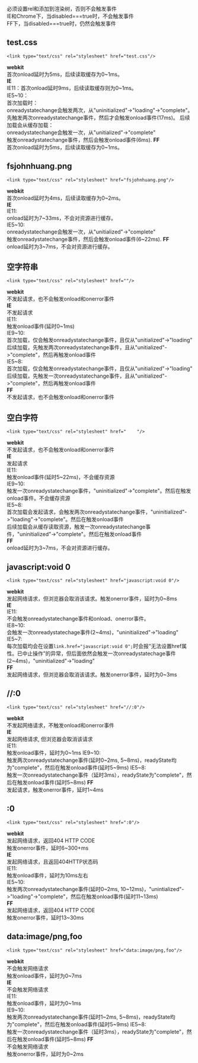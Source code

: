 必须设置rel和添加到渲染树，否则不会触发事件<br/>
IE和Chrome下，当disabled===true时，不会触发事件<br/>
FF下，当disabled===true时，仍然会触发事件<br/>
## test.css
````
<link type="text/css" rel="stylesheet" href="test.css"/>
````
**webkit**<br/>
首次onload延时为5ms，后续读取缓存为0~1ms。<br/>
**IE**<br/>
IE11：首次onload延时9ms，后续读取缓存则为0~1ms。<br/>
IE5~10：<Br/>
首次加载时：<br/>
onreadystatechange会触发两次，从"uninitialized"->"loading"->"complete"。<Br/>
先触发两次onreadystatechange事件，然后才会触发onload事件(17ms)。
后续加载会从缓存加载：<Br/>
onreadystatechange会触发一次，从"unitialized"->"complete"<br/>
触发onreadystatechange事件，然后会触发onload事件(6ms).
**FF**<br/>
首次onload延时为5ms，后续读取缓存为0~1ms。<br/>
## fsjohnhuang.png
````
<link type="text/css" rel="stylesheet" href="fsjohnhuang.png"/>
````
**webkit**<br/>
首次onload延时为4ms，后续读取缓存为0~2ms。<br/>
**IE**<br/>
IE11:<Br/>
onload延时为7~33ms，不会对资源进行缓存。<br/>
IE5~10:<Br/>
onreadystatechange会触发一次，从"unitialized"->"complete"<Br/>
触发onreadystatechange事件，然后会触发onload事件(6~22ms).
**FF**<br/>
onload延时为3~7ms，不会对资源进行缓存。<br/>
## 空字符串
````
<link type="text/css" rel="stylesheet" href=""/>
````
**webkit**<br/>
不发起请求，也不会触发onload和onerror事件<br/>
**IE**<br/>
不发起请求<br/>
IE11:<br/>
触发onload事件(延时0~1ms)<Br/>
IE9~10:<br/>
首次加载，仅会触发onreadystatechange事件，且仅从"unitialized"->"loading"<br/>
后续加载，先触发两次onreadystatechange事件，且从"unitialized"->"complete"，然后再触发onload事件<br/>
IE5~8:<br/>
首次加载，仅会触发onreadystatechange事件，且仅从"unitialized"->"loading"<br/>
后续加载，先触发一次onreadystatechange事件，且从"unitialized"->"complete"，然后再触发onload事件<br/>
**FF**<br/>
不发起请求，也不会触发onload和onerror事件<br/>
## 空白字符
````
<link type="text/css" rel="stylesheet" href="    "/>
````
**webkit**<br/>
不发起请求，也不会触发onload和onerror事件<br/>
**IE**<br/>
发起请求<Br/>
IE11:<br/>
触发onload事件(延时5~22ms)，不会缓存资源<br/>
IE9~10:<Br/>
触发一次onreadystatechange事件，"uninitialized"->"complete"。然后在触发onload事件。不会缓存资源<Br/>
IE5~8:<Br/>
首次加载会发起请求，会触发两次onreadystatechange事件，"uninitialized"->"loading"->"complete"。然后在触发onload事件<br/>
后续加载会从缓存读取资源，触发一次onreadystatechange事件，"uninitialized"->"complete"。然后在触发onload事件<Br/>
**FF**<br/>
onload延时为3~7ms，不会对资源进行缓存。<br/>
## javascript:void 0
````
<link type="text/css" rel="stylesheet" href="javascript:void 0"/>
````
**webkit**<br/>
发起网络请求，但浏览器会取消该请求。触发onerror事件，延时为0~8ms<Br/>
**IE**<br/>
IE11:<br/>
不会触发onreadystatechange事件和onload、onerror事件。<br/>
IE8~10:<br/>
会触发一次onreadystatechage事件(2~4ms)，"uninitialized"->"loading"<br/>
IE5~7:<Br/>
每次加载均会在设置`link.href="javascript:void 0";`时会报“无法设置href属性。已中止操作”的异常，但后面依然会触发一次onreadystatechage事件(2~4ms)，"uninitialized"->"loading"<br/>
**FF**<br/>
发起网络请求，但浏览器会取消该请求。触发onerror事件，延时为0~3ms<Br/>
## //:0
````
<link type="text/css" rel="stylesheet" href="//:0"/>
````
**webkit**<br/>
不发起网络请求，不触发onload和onerror事件<Br/>
**IE**<br/>
发起网络请求, 但浏览器会取消该请求<br/>
IE11:<br/>
触发onload事件，延时为0~1ms
IE9~10:<br/>
触发两次onreadystatechange事件(延时0~2ms, 5~8ms)，readyState均为"complete"，然后在触发onload事件(延时5~9ms)
IE5~8:<br/>
触发一次onreadystatechange事件（延时3ms），readyState为"complete"，然后在触发onload事件(延时5~8ms)
**FF**<br/>
发起请求，触发onerror事件，延时1~4ms<br/>
## :0
````
<link type="text/css" rel="stylesheet" href=":0"/>
````
**webkit**<br/>
发起网络请求，返回404 HTTP CODE<br/>
触发onerror事件，延时6~300+ms<br/>
**IE**<br/>
发起网络请求，且返回404HTTP状态码<Br/>
IE11:<Br/>
触发onload事件，延时为10ms左右<Br/>
IE5~10:<Br/>
触发两次onreadystatechange事件(延时0~2ms, 10~12ms)，"unintialized"->"loading"->"complete"，然后在触发onload事件(延时11~13ms)<Br/>
**FF**<br/>
发起网络请求，返回404 HTTP CODE<br/>
触发onerror事件，延时13~30ms<br/>
## data:image/png,foo
````
<link type="text/css" rel="stylesheet" href="data:image/png,foo"/>
````
**webkit**<br/>
不会触发网络请求<br/>
触发onload事件，延时为0~7ms<br/>
**IE**<br/>
不会触发网络请求<br/>
IE11:<br/>
触发onload事件，延时为0~1ms<br/>
IE9~10:<Br/>
触发两次onreadystatechange事件(延时1~2ms, 5~8ms)，readyState均为"complete"，然后在触发onload事件(延时5~9ms)
IE5~8:<br/>
触发一次onreadystatechange事件（延时3ms），readyState为"complete"，然后在触发onload事件(延时5~8ms)
**FF**<br/>
不会触发网络请求<br/>
触发onerror事件，延时为0~2ms<br/>
